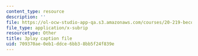 ```yaml
---
content_type: resource
description: ''
file: https://ol-ocw-studio-app-qa.s3.amazonaws.com/courses/20-219-becoming-the-next-bill-nye-writing-and-hosting-the-educational-show-january-iap-2015/709370ae0eb1ddce6bb38bb5f24f839e_PfbifHBnFJA.srt
file_type: application/x-subrip
resourcetype: Other
title: 3play caption file
uid: 709370ae-0eb1-ddce-6bb3-8bb5f24f839e
---
```

